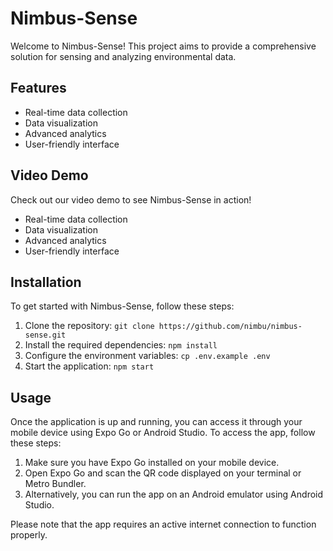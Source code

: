 # Nimbus-Sense

Welcome to Nimbus-Sense! This project aims to provide a comprehensive solution for sensing and analyzing environmental data.

## Features

- Real-time data collection
- Data visualization
- Advanced analytics
- User-friendly interface

## Video Demo

Check out our video demo to see Nimbus-Sense in action!


- Real-time data collection
- Data visualization
- Advanced analytics
- User-friendly interface

## Installation

To get started with Nimbus-Sense, follow these steps:

1. Clone the repository: `git clone https://github.com/nimbu/nimbus-sense.git`
2. Install the required dependencies: `npm install`
3. Configure the environment variables: `cp .env.example .env`
4. Start the application: `npm start`

## Usage

Once the application is up and running, you can access it through your mobile device using Expo Go or Android Studio. To access the app, follow these steps:

1. Make sure you have Expo Go installed on your mobile device.
2. Open Expo Go and scan the QR code displayed on your terminal or Metro Bundler.
3. Alternatively, you can run the app on an Android emulator using Android Studio.

Please note that the app requires an active internet connection to function properly.
